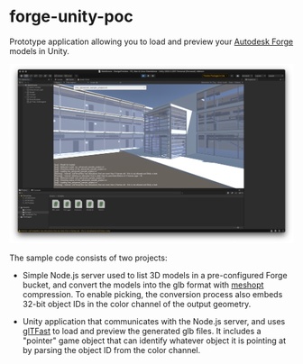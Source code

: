 # forge-unity-poc

Prototype application allowing you to load and preview your [Autodesk Forge](https://forge.autodesk.com) models in Unity.

![Screenshot](./screenshot.png)

The sample code consists of two projects:

- Simple Node.js server used to list 3D models in a pre-configured Forge bucket, and convert the models
into the glb format with [meshopt](https://github.com/zeux/meshoptimizer/blob/master/gltf/README.md) compression.
To enable picking, the conversion process also embeds 32-bit object IDs in the color channel of the output geometry.

- Unity application that communicates with the Node.js server, and uses [glTFast](https://github.com/atteneder/glTFast)
to load and preview the generated glb files. It includes a "pointer" game object that can identify whatever object
it is pointing at by parsing the object ID from the color channel.
